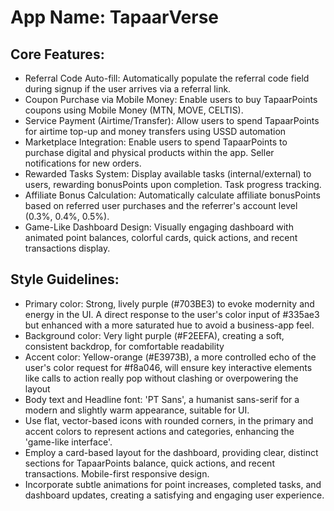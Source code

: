 # **App Name**: TapaarVerse

## Core Features:

- Referral Code Auto-fill: Automatically populate the referral code field during signup if the user arrives via a referral link.
- Coupon Purchase via Mobile Money: Enable users to buy TapaarPoints coupons using Mobile Money (MTN, MOVE, CELTIS).
- Service Payment (Airtime/Transfer): Allow users to spend TapaarPoints for airtime top-up and money transfers using USSD automation
- Marketplace Integration: Enable users to spend TapaarPoints to purchase digital and physical products within the app. Seller notifications for new orders.
- Rewarded Tasks System: Display available tasks (internal/external) to users, rewarding bonusPoints upon completion. Task progress tracking.
- Affiliate Bonus Calculation: Automatically calculate affiliate bonusPoints based on referred user purchases and the referrer's account level (0.3%, 0.4%, 0.5%).
- Game-Like Dashboard Design: Visually engaging dashboard with animated point balances, colorful cards, quick actions, and recent transactions display.

## Style Guidelines:

- Primary color: Strong, lively purple (#703BE3) to evoke modernity and energy in the UI. A direct response to the user's color input of #335ae3 but enhanced with a more saturated hue to avoid a business-app feel.
- Background color: Very light purple (#F2EEFA), creating a soft, consistent backdrop, for comfortable readability
- Accent color: Yellow-orange (#E3973B), a more controlled echo of the user's color request for #f8a046, will ensure key interactive elements like calls to action really pop without clashing or overpowering the layout
- Body text and Headline font: 'PT Sans', a humanist sans-serif for a modern and slightly warm appearance, suitable for UI.
- Use flat, vector-based icons with rounded corners, in the primary and accent colors to represent actions and categories, enhancing the 'game-like interface'.
- Employ a card-based layout for the dashboard, providing clear, distinct sections for TapaarPoints balance, quick actions, and recent transactions. Mobile-first responsive design.
- Incorporate subtle animations for point increases, completed tasks, and dashboard updates, creating a satisfying and engaging user experience.
